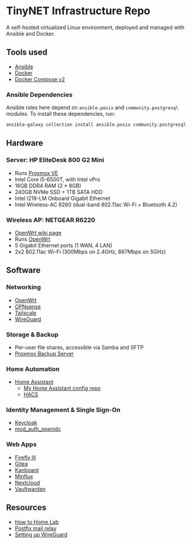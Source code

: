 # TinyNET Infrastructure Repo

A self-hosted virtualized Linux environment, deployed and managed with Ansible and Docker.

## Tools used

- [Ansible](https://docs.ansible.com/ansible/latest/index.html)
- [Docker](https://docs.docker.com/engine/)
- [Docker Compose v2](https://docs.docker.com/compose/)

### Ansible Dependencies

Ansible roles here depend on `ansible.posix` and `community.postgresql` modules. To install these dependencies, run:

```bash
ansible-galaxy collection install ansible.posix community.postgresql
```

## Hardware

### Server: HP EliteDesk 800 G2 Mini

- Runs [Proxmox VE](https://www.proxmox.com/en/proxmox-ve)
- Intel Core i5-6500T, with Intel vPro
- 16GB DDR4 RAM (2 * 8GB)
- 240GB NVMe SSD + 1TB SATA HDD
- Intel I219-LM Onboard Gigabit Ethernet
- Intel Wireless-AC 8260 (dual-band 802.11ac Wi-Fi + Bluetooth 4.2)

### Wireless AP: NETGEAR R6220

- [OpenWrt wiki page](https://openwrt.org/toh/netgear/r6220)
- Runs [OpenWrt](https://openwrt.org)
- 5 Gigabit Ethernet ports (1 WAN, 4 LAN)
- 2x2 802.11ac Wi-Fi (300Mbps on 2.4GHz, 867Mbps on 5GHz)

## Software

### Networking

- [OpenWrt](https://openwrt.org/)
- [OPNsense](https://opnsense.org/)
- [Tailscale](https://tailscale.com/)
- [WireGuard](https://www.wireguard.com/)

### Storage & Backup

- Per-user file shares, accessible via Samba and SFTP
- [Proxmox Backup Server](https://pbs.proxmox.com/docs/)

### Home Automation

- [Home Assistant](https://www.home-assistant.io)
  - [My Home Assistant config repo](https://github.com/chrisx8/home-assistant-config)
  - [HACS](https://hacs.xyz)

### Identity Management & Single Sign-On

- [Keycloak](https://www.keycloak.org/)
- [mod_auth_openidc](https://github.com/zmartzone/mod_auth_openidc)

### Web Apps

- [Firefly III](https://www.firefly-iii.org/)
- [Gitea](https://gitea.io/)
- [Kanboard](https://kanboard.org/)
- [Minflux](https://miniflux.app/)
- [Nextcloud](https://nextcloud.com/)
- [Vaultwarden](https://github.com/dani-garcia/vaultwarden)

## Resources

- [How to Home Lab](https://www.dlford.io/tag/how-to-home-lab-series/)
- [Postfix mail relay](https://www.howtoforge.com/tutorial/configure-postfix-to-use-gmail-as-a-mail-relay/)
- [Setting up WireGuard](https://linuxize.com/post/how-to-set-up-wireguard-vpn-on-ubuntu-20-04/)
